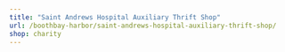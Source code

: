 ```yaml
---
title: "Saint Andrews Hospital Auxiliary Thrift Shop"
url: /boothbay-harbor/saint-andrews-hospital-auxiliary-thrift-shop/
shop: charity
---
```

